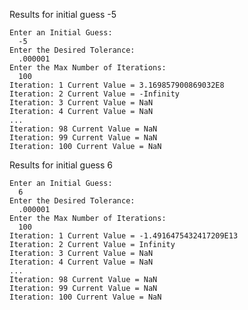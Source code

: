 Results for initial guess -5

    Enter an Initial Guess:
      -5
    Enter the Desired Tolerance:
      .000001
    Enter the Max Number of Iterations:
      100
    Iteration: 1 Current Value = 3.169857900869032E8
    Iteration: 2 Current Value = -Infinity
    Iteration: 3 Current Value = NaN
    Iteration: 4 Current Value = NaN
    ...
    Iteration: 98 Current Value = NaN
    Iteration: 99 Current Value = NaN
    Iteration: 100 Current Value = NaN
    
Results for initial guess 6

    Enter an Initial Guess:
      6
    Enter the Desired Tolerance:
      .000001
    Enter the Max Number of Iterations:
      100
    Iteration: 1 Current Value = -1.4916475432417209E13
    Iteration: 2 Current Value = Infinity
    Iteration: 3 Current Value = NaN
    Iteration: 4 Current Value = NaN
    ...
    Iteration: 98 Current Value = NaN
    Iteration: 99 Current Value = NaN
    Iteration: 100 Current Value = NaN
